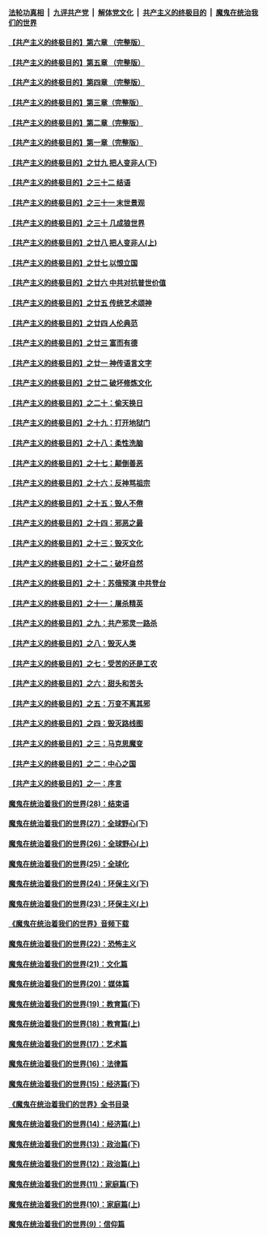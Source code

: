 ####  [法轮功真相](../../../../basic/blob/master/README.md?t=05230801) &nbsp;|&nbsp; [九评共产党](../../../../9ping.md/blob/master/README.md?t=05230801) &nbsp;|&nbsp; [解体党文化](../../../../jtdwh.md/blob/master/README.md?t=05230801)  &nbsp;|&nbsp; [共产主义的终极目的](../../../../gczydzjmd.md/blob/master/README.md?t=05230801) &nbsp;|&nbsp; [魔鬼在统治我们的世界](../../../../mgztzwmdsj.md/blob/master/README.md?t=05230801) 

#### [【共产主义的终极目的】第六章 （完整版）](../pages/nsc422/n11428913.md?t=05230801) 

#### [【共产主义的终极目的】第五章 （完整版）](../pages/nsc422/n11428912.md?t=05230801) 

#### [【共产主义的终极目的】第四章 （完整版）](../pages/nsc422/n11428907.md?t=05230801) 

#### [【共产主义的终极目的】第三章（完整版）](../pages/nsc422/n11428848.md?t=05230801) 

#### [【共产主义的终极目的】第二章（完整版）](../pages/nsc422/n11428831.md?t=05230801) 

#### [【共产主义的终极目的】第一章（完整版）](../pages/nsc422/n11417651.md?t=05230801) 

#### [【共产主义的终极目的】之廿九 把人变非人(下)](../pages/nsc422/n11344140.md?t=05230801) 

#### [【共产主义的终极目的】之三十二 结语](../pages/nsc422/n11360535.md?t=05230801) 

#### [【共产主义的终极目的】之三十一 末世景观](../pages/nsc422/n11351129.md?t=05230801) 

#### [【共产主义的终极目的】之三十 几成狼世界](../pages/nsc422/n11348280.md?t=05230801) 

#### [【共产主义的终极目的】之廿八 把人变非人(上)](../pages/nsc422/n11340492.md?t=05230801) 

#### [【共产主义的终极目的】之廿七 以恨立国](../pages/nsc422/n11336944.md?t=05230801) 

#### [【共产主义的终极目的】之廿六 中共对抗普世价值](../pages/nsc422/n11324785.md?t=05230801) 

#### [【共产主义的终极目的】之廿五 传统艺术颂神](../pages/nsc422/n11296396.md?t=05230801) 

#### [【共产主义的终极目的】之廿四 人伦典范](../pages/nsc422/n11296397.md?t=05230801) 

#### [【共产主义的终极目的】之廿三 富而有德](../pages/nsc422/n11283598.md?t=05230801) 

#### [【共产主义的终极目的】之廿一 神传语言文字](../pages/nsc422/n11263265.md?t=05230801) 

#### [【共产主义的终极目的】之廿二 破坏修炼文化](../pages/nsc422/n11245728.md?t=05230801) 

#### [【共产主义的终极目的】之二十：偷天换日](../pages/nsc422/n11238846.md?t=05230801) 

#### [【共产主义的终极目的】之十九：打开地狱门](../pages/nsc422/n11206376.md?t=05230801) 

#### [【共产主义的终极目的】之十八：柔性洗脑](../pages/nsc422/n11199994.md?t=05230801) 

#### [【共产主义的终极目的】之十七：颠倒善恶](../pages/nsc422/n11179782.md?t=05230801) 

#### [【共产主义的终极目的】之十六：反神骂祖宗](../pages/nsc422/n11166798.md?t=05230801) 

#### [【共产主义的终极目的】之十五：毁人不倦](../pages/nsc422/n11166792.md?t=05230801) 

#### [【共产主义的终极目的】之十四：邪恶之最](../pages/nsc422/n11150249.md?t=05230801) 

#### [【共产主义的终极目的】之十三：毁灭文化](../pages/nsc422/n11135227.md?t=05230801) 

#### [【共产主义的终极目的】之十二：破坏自然](../pages/nsc422/n11135214.md?t=05230801) 

#### [【共产主义的终极目的】之十：苏俄预演 中共登台](../pages/nsc422/n11118424.md?t=05230801) 

#### [【共产主义的终极目的】之十一：屠杀精英](../pages/nsc422/n11118442.md?t=05230801) 

#### [【共产主义的终极目的】之九：共产邪灵一路杀](../pages/nsc422/n11114139.md?t=05230801) 

#### [【共产主义的终极目的】之八：毁灭人类](../pages/nsc422/n11108503.md?t=05230801) 

#### [【共产主义的终极目的】之七：受苦的还是工农](../pages/nsc422/n11101809.md?t=05230801) 

#### [【共产主义的终极目的】之六：甜头和苦头](../pages/nsc422/n11096971.md?t=05230801) 

#### [【共产主义的终极目的】之五：万变不离其邪](../pages/nsc422/n11091285.md?t=05230801) 

#### [【共产主义的终极目的】之四：毁灭路线图](../pages/nsc422/n11086284.md?t=05230801) 

#### [【共产主义的终极目的】之三：马克思魔变](../pages/nsc422/n11061941.md?t=05230801) 

#### [【共产主义的终极目的】之二：中心之国](../pages/nsc422/n11047728.md?t=05230801) 

#### [【共产主义的终极目的】之一：序言](../pages/nsc422/n11086077.md?t=05230801) 

#### [魔鬼在统治着我们的世界(28)：结束语](../pages/nsc422/n10936246.md?t=05230801) 

#### [魔鬼在统治着我们的世界(27)：全球野心(下)](../pages/nsc422/n10928319.md?t=05230801) 

#### [魔鬼在统治着我们的世界(26)：全球野心(上)](../pages/nsc422/n10900318.md?t=05230801) 

#### [魔鬼在统治着我们的世界(25)：全球化](../pages/nsc422/n10788205.md?t=05230801) 

#### [魔鬼在统治着我们的世界(24)：环保主义(下)](../pages/nsc422/n10695307.md?t=05230801) 

#### [魔鬼在统治着我们的世界(23)：环保主义(上)](../pages/nsc422/n10688613.md?t=05230801) 

#### [《魔鬼在统治着我们的世界》音频下载](../pages/nsc422/n10635553.md?t=05230801) 

#### [魔鬼在统治着我们的世界(22)：恐怖主义](../pages/nsc422/n10614727.md?t=05230801) 

#### [魔鬼在统治着我们的世界(21)：文化篇](../pages/nsc422/n10597706.md?t=05230801) 

#### [魔鬼在统治着我们的世界(20)：媒体篇](../pages/nsc422/n10586579.md?t=05230801) 

#### [魔鬼在统治着我们的世界(19)：教育篇(下)](../pages/nsc422/n10564808.md?t=05230801) 

#### [魔鬼在统治着我们的世界(18)：教育篇(上)](../pages/nsc422/n10526970.md?t=05230801) 

#### [魔鬼在统治着我们的世界(17)：艺术篇](../pages/nsc422/n10499093.md?t=05230801) 

#### [魔鬼在统治着我们的世界(16)：法律篇](../pages/nsc422/n10485969.md?t=05230801) 

#### [魔鬼在统治着我们的世界(15)：经济篇(下)](../pages/nsc422/n10469975.md?t=05230801) 

#### [《魔鬼在统治着我们的世界》全书目录](../pages/nsc422/n10464261.md?t=05230801) 

#### [魔鬼在统治着我们的世界(14)：经济篇(上)](../pages/nsc422/n10457370.md?t=05230801) 

#### [魔鬼在统治着我们的世界(13)：政治篇(下)](../pages/nsc422/n10448270.md?t=05230801) 

#### [魔鬼在统治着我们的世界(12)：政治篇(上)](../pages/nsc422/n10444576.md?t=05230801) 

#### [魔鬼在统治着我们的世界(11)：家庭篇(下)](../pages/nsc422/n10440961.md?t=05230801) 

#### [魔鬼在统治着我们的世界(10)：家庭篇(上)](../pages/nsc422/n10435448.md?t=05230801) 

#### [魔鬼在统治着我们的世界(9)：信仰篇](../pages/nsc422/n10432159.md?t=05230801) 

